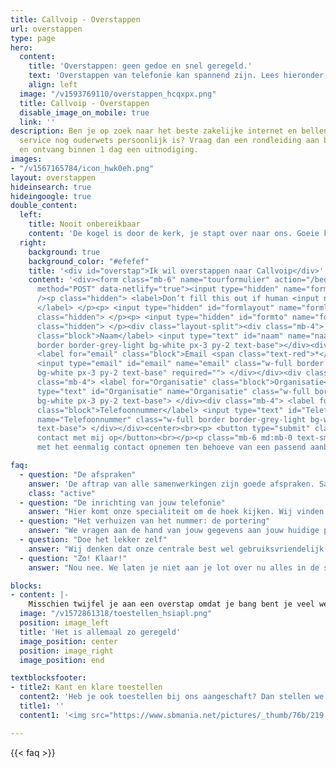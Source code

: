 ```yaml
---
title: Callvoip - Overstappen
url: overstappen
type: page
hero:
  content:
    title: 'Overstappen: geen gedoe en snel geregeld.'
    text: 'Overstappen van telefonie kan spannend zijn. Lees hieronder waarom een overstap naar ons dat helemaal niet is.'
    align: left
  image: "/v1593769110/overstappen_hcqxpx.png"
  title: Callvoip - Overstappen
  disable_image_on_mobile: true
  link: ''
description: Ben je op zoek naar het beste zakelijke internet en bellen aanbod waar
  service nog ouderwets persoonlijk is? Vraag dan een rondleiding aan bij Callvoip
  en ontvang binnen 1 dag een uitnodiging.
images:
- "/v1567165784/icon_hwk0eh.png"
layout: overstappen
hideinsearch: true
hideingoogle: true
double_content:
  left:
    title: Nooit onbereikbaar
    content: 'De kogel is door de kerk, je stapt over naar ons. Goeie keuze natuurlijk! :-) <br><br>Het eerste wat je moet weten, als we het je nog niet verteld hebben: <b>er is geen enkel moment dat je niet bereikbaar bent!</b> Het porteren van een nummer doen wij helemaal zelf met 1 druk op de knop. Die knop drukken we natuurlijk niet in als we niet zeker weten dat jouw nieuwe dienst helemaal klaar voor de start staat. We kiezen nadat jouw oude provider groen licht heeft gegeven in samenspraak met jou het perfecte moment.<br><br><b>Textje hier iets van... Lees hier de stappen hoe overstappen gaat... of juist text dat linkt met anchor naar de 2 andere content blokken</b>'
  right:
    background: true
    background_color: "#efefef"
    title: '<div id="overstap">Ik wil overstappen naar Callvoip</div>'
    content: '<div><form class="mb-6" name="tourformulier" action="/bedank/tour/" accept-charset="UTF-8"
      method="POST" data-netlify="true"><input type="hidden" name="form-name" value="tourformulier"
      /><p class="hidden"> <label>Don’t fill this out if human <input name="bot-field">
      </label> </p><p> <input type="hidden" id="formlayout" name="formlayout" value="d-23f3cd981aa749f793cc16353039c3e3"
      class="hidden"> </p><p> <input type="hidden" id="formto" name="formto" value="offerte"
      class="hidden"> </p><div class="layout-split"><div class="mb-4"> <label for="bedrijfsnaam"
      class="block">Naam</label> <input type="text" id="naam" name="naam" class="w-full
      border border-grey-light bg-white px-3 py-2 text-base"></div><div class="mb-4">
      <label for="email" class="block">Email <span class="text-red">*</span></label>
      <input type="email" id="email" name="email" class="w-full border border-grey-light
      bg-white px-3 py-2 text-base" required=""> </div></div><div class="layout-split"><div
      class="mb-4"> <label for="Organisatie" class="block">Organisatie</label> <input
      type="text" id="Organisatie" name="Organisatie" class="w-full border border-grey-light
      bg-white px-3 py-2 text-base"> </div><div class="mb-4"> <label for="Telefoonnummer"
      class="block">Telefoonnummer</label> <input type="text" id="Telefoonnummer"
      name="Telefoonnummer" class="w-full border border-grey-light bg-white px-3 py-2
      text-base"> </div></div><center><br><p> <button type="submit" class="button">Neem
      contact met mij op</button><br></p><p class="mb-6 md:mb-0 text-sm">Je gaat akkoord
      met het eenmalig contact opnemen ten behoeve van een passend aanbod.</center></p></form></div></div>'

faq: 
  - question: "De afspraken"
    answer: 'De aftrap van alle samenwerkingen zijn goede afspraken. Samen met jou stemmen we af wat jouw wensen zijn en wat wij daar voor prachtige oplossingen voor hebben. We vullen samen het aanvraagformulier in en kunnen zonder onduidelijkheid het proces in.'
    class: "active"
  - question: "De inrichting van jouw telefonie"
    answer: "Hier komt onze specialiteit om de hoek kijken. Wij vinden het namelijk het allerbelangrijkst dat we jou persoonlijk helpen om alle mogelijkheden van onze centrale te benutten.<br><br>Dus niet: hier is je login en een linkje naar een handleiding en succes ermee! Nee, we nemen je aan de hand en met jouw kennis van je bedrijf en onze kennis van telefonie maken we het best mogelijke belplan met alles erop en eraan.<br><br>We nemen de tijd, zorgen dat alle toestellen klaar zijn voor hun taak binnen onze omgeving en drukken op de Grote Porteer Knop wanneer alles klaar staat."
  - question: "Het verhuizen van het nummer: de portering"
    answer: "We vragen aan de hand van jouw gegevens aan jouw huidige provider of we jouw nummer(s) mogen verhuizen. Bij groen licht krijgen wij in feite vrij baan om dit op een door ons gekozen moment te doen. Dit loopt dus parallel aan de inrichting van onze centrale."
  - question: "Doe het lekker zelf"
    answer: "Wij denken dat onze centrale best wel gebruiksvriendelijk is. Zo gebruiksvriendelijk zelfs dat je helemaal geen telefonie expert hoeft te zijn om bepaalde dingen gewoon zelf te doen. Zeker wanneer we daar bij jouw inrichting rekening mee houden. We denken graag mee! En heb je daar geen zin in of tijd voor? Doen wij het, hoor. ;-)"
  - question: "Zo! Klaar!"
    answer: "Nou nee. We laten je niet aan je lot over nu alles in de steigers staat. We checken nog even bij je in na de eerste gebruiksperiode om te kijken of we alles goed hebben ingericht of dat er door de eerste ervaringen aanpassingen nodig zijn. En als je zelf vragen hebt, zitten we aan de andere kant van jouw nieuwe lijn te wachten om jou te helpen."

blocks:
- content: |-
    Misschien twijfel je aan een overstap omdat je bang bent je veel werk op de hals te halen. Niet gevreesd, het overstappen kan allemaal supersnel gaan. Het gedeelte wat wij organiseren kan in 1 dag rond zijn. We verwerken je aanvraag, maken jouw omgeving aan en vullen deze in samenspraak. Als de oude provider meteen akkoord geeft op de verhuizing van het nummer kunnen we dat aansluitend overzetten.<br><br><a href="#overstap" class="button">Button</a>
  image: "/v1572861318/toestellen_hsiapl.png"
  position: image_left
  title: 'Het is allemaal zo geregeld'
  image_position: center
  position: image_right
  image_position: end

textblocksfooter:
- title2: Kant en klare toestellen
  content2: 'Heb je ook toestellen bij ons aangeschaft? Dan stellen we die helemaal in voor ze jouw kant op komen. Bij aankomst maak je de doos open, doet de stekkers erin en de toestellen en voorinstellingen doen de rest. <br><br>Heb je bestaande toestellen die geschikt zijn voor VoIP? We kunnen je vaak assisteren om deze ook geschikt te maken voor onze dienst.<br><br><a href="#overstap" class="button">Button</a>'
  title1: ''
  content1: '<img src="https://www.sbmania.net/pictures/_thumb/76b/219.jpg">'

---
```


{{< faq >}}
